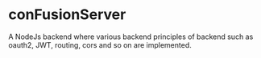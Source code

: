 # conFusionServer
A NodeJs backend where various backend principles of backend such as oauth2, JWT, routing, cors and so on are implemented.

